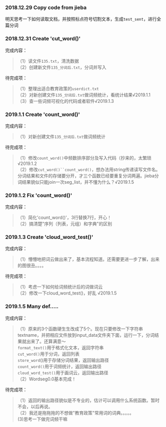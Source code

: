 ### 2018.12.29 Copy code from jieba  
明天思考一下如何读取文档，并按照标点符号切割文本，生成`test_sent`，进行全篇分词

### 2018.12.31 Create 'cut_word()'
完成内容：
>（1）读文件`135.txt`，清洗数据   
>（2）创建新文件`135_分词后.txt`，分词并写入 

待完成项：
>（1）整理出适合教育政策的`userdict.txt`  
>（2）对新创建文件`135_分词后.txt`做词频统计，看统计结果√2019.1.1   
>（3）查一些词频可视化的代码或者软件√2019.1.3 

### 2019.1.1  Create  'count_word()'
完成内容：
>（1）对新创建文件`135_分词后.txt`做词频统计   

待完成项：
>（1）修改`count_word()`中频数排序部分及写入代码（抄来的，太繁琐√2019.1.2    
>（2）修改`cut_word()``count_word()`，想办法用string传递读写文件名。分词结果和文件的存储要分开，才三个函数已经要重复分词两遍。jieba分词结果貌似只能join一次seg_list，并不懂为什么？√2019.1.5   

### 2019.1.2  Fix 'count_word()'
完成内容：
>（1）简化'count_word()'，3行替换7行，开心！    
>（2）搞清楚"序列（列表，元组）和字典"的区别  

### 2019.1.3  Create  'cloud_word_test()'
完成内容：
>（1）懵懵地把词云做出来了，基本流程知道。还需要更进一步了解，出来的图很丑。。。。  

待完成项：
>（1）考虑一下如何给词频统计后的词做词云  
>（2）修改一下cloud_word_test()，好乱 √2019.1.5  

### 2019.1.5  Many def.....
完成内容：
>（1）原来的3个函数硬生生改成了5个。现在只要修改一下字符串textname，并把相应文件放到input_data文件夹下面，运行一下，分词结果就出来了。还算满意～  
>`format_text()`用于格式化文本，返回字符串  
>`cut_word()`用于分词，返回列表  
>`store_word`()用于存储分词结果，返回输出路径  
>`count_word()`用于词频统计，返回输出路径  
>`cloud_word_test()`用于画词云，返回输出路径  
>（2）Wordseg0.0基本完成！   

待完成项：
>（1）返回的输出路径貌似是不专业的，估计可以调用什么系统函数。暂时不会，以后再说。  
>（2）我还是拖拖拖的不想做"教育政策"常用词的词典。。。。。  
>(3)思考一下做完词频干嘛  
